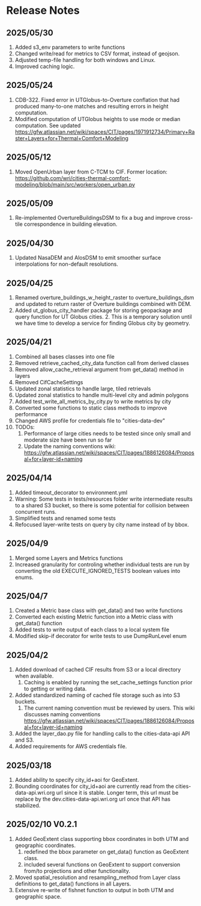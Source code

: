# Release Notes

## 2025/05/30
1. Added s3_env parameters to write functions
1. Changed write/read for metrics to CSV format, instead of geojson.
1. Adjusted temp-file handling for both windows and Linux.
1. Improved caching logic.

## 2025/05/24
1. CDB-322. Fixed error in UTGlobus-to-Overture conflation that had produced many-to-one matches and resulting errors in height computation.
2. Modified computation of UTGlobus heights to use mode or median computation. See updated https://gfw.atlassian.net/wiki/spaces/CIT/pages/1971912734/Primary+Raster+Layers+for+Thermal+Comfort+Modeling

## 2025/05/12
1. Moved OpenUrban layer from C-TCM to CIF. Former location: https://github.com/wri/cities-thermal-comfort-modeling/blob/main/src/workers/open_urban.py

## 2025/05/09
1. Re-implemented OvertureBuildingsDSM to fix a bug and improve cross-tile correspondence in building elevation.

## 2025/04/30
1. Updated NasaDEM and AlosDSM to emit smoother surface interpolations for non-default resolutions.

## 2025/04/25
1. Renamed overture_buildings_w_height_raster to overture_buildings_dsm and updated to return raster of Overture buildings combined with DEM.
1. Added ut_globus_city_handler package for storing geopackage and query function for UT Globus cities.
   2. This is a temporary solution until we have time to develop a service for finding Globus city by geometry.
   

## 2025/04/21
1. Combined all bases classes into one file
1. Removed retrieve_cached_city_data function call from derived classes
1. Removed allow_cache_retrieval argument from get_data() method in layers 
1. Removed CifCacheSettings
1. Updated zonal statistics to handle large, tiled retrievals
1. Updated zonal statistics to handle multi-level city and admin polygons
1. Added test_write_all_metrics_by_city.py to write metrics by city
1. Converted some functions to static class methods to improve performance
1. Changed AWS profile for credentials file to "cities-data-dev"
1. TODOs:
   1. Performance of large cities needs to be tested since only small and moderate size have been run so far
   2. Update the naming conventions wiki: https://gfw.atlassian.net/wiki/spaces/CIT/pages/1886126084/Proposal+for+layer-id+naming

## 2025/04/14
1. Added timeout_decorator to environment.yml
2. Warning: Some tests in tests/resources folder write intermediate results to a shared S3 bucket, so there is some potential for collision between concurrent runs.
3. Simplified tests and renamed some tests
4. Refocused layer-write tests on query by city name instead of by bbox.

## 2025/04/9
1. Merged some Layers and Metrics functions
2. Increased granularity for controling whether individual tests are run by converting the old EXECUTE_IGNORED_TESTS boolean values into enums.

## 2025/04/7
1. Created a Metric base class with get_data() and two write functions
2. Converted each existing Metric function into a Metric class with get_data() function
3. Added tests to write output of each class to a local system file
4. Modified skip-if decorator for write tests to use DumpRunLevel enum

## 2025/04/2
1. Added download of cached CIF results from S3 or a local directory when available.
   1. Caching is enabled by running the set_cache_settings function prior to getting or writing data.
2. Added standardized naming of cached file storage such as into S3 buckets.
   1. The current naming convention must be reviewed by users. This wiki discusses naming conventions https://gfw.atlassian.net/wiki/spaces/CIT/pages/1886126084/Proposal+for+layer-id+naming
3. Added the layer_dao.py file for handling calls to the cities-data-api API and S3.
4. Added requirements for AWS credentials file.

## 2025/03/18
1. Added ability to specify city_id+aoi for GeoExtent.
2. Bounding coordinates for city_id+aoi are currently read from the cities-data-api.wri.org url since it is stable. Longer term, this url must be replace by the dev.cities-data-api.wri.org url once that API has stabilized.

## 2025/02/10 V0.2.1
1. Added GeoExtent class supporting bbox coordinates in both UTM and geographic coordinates.
   1. redefined the bbox parameter on get_data() function as GeoExtent class.
   2. included several functions on GeoExtent to support conversion from/to projections and other functionality.
2. Moved spatial_resolution and resampling_method from Layer class definitions to get_data() functions in all Layers.
3. Extensive re-write of fishnet function to output in both UTM and geographic space.

